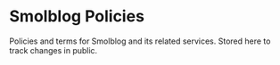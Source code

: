 # Smolblog Policies

Policies and terms for Smolblog and its related services. Stored here to track changes in public.
